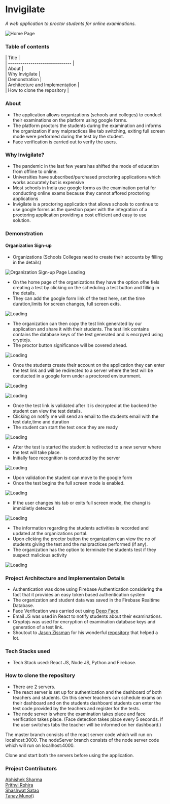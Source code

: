 # Invigilate
*A web application to proctor students for online examinations.*

![Home Page](https://github.com/prithvirohira8/prithvirohira8.github.io/blob/main/_posts/images/invigilate/home-page.png?raw=true "Home Page")

### Table of contents
| Title                           |\
| ------------------------------- |\
| About                           |\
| Why Invigilate                  |\
| Demonstration                   |\
| Architecture and Implementation |\
| How to clone the repository     |

### About
- The application allows organizations (schools and colleges) to conduct their examinations on the platform using google forms.
- The platform proctors the students during the examination and informs the organization if any malpractices like tab switching, exiting full screen mode were performed during the test by the student.
- Face verification is carried out to verify the users.

### Why Invigilate?
- The pandemic in the last few years has shifted the mode of education from offline to online.
- Universities have subscribed/purchased proctoring applications which works accurately but is expensive
- Most schools in India use google forms as the examination portal for conducting online exams because they cannot affored proctoring applications
- Invigilate is a proctoring application that allows schools to continue to use google forms as the question paper with the integration of a proctoring application providing a cost efficient and easy to use solution.

### Demonstration

#### Organization Sign-up
- Organizations (Schools Colleges need to create their accounts by filling in the details)

![Organization Sign-up Page Loading](https://github.com/prithvirohira8/prithvirohira8.github.io/blob/main/_posts/images/invigilate/organization-signup.png?raw=true "Organization Sign-up Page")

- On the home page of the organizations they have the option ofhe fiels creating a test by clicking on the scheduling a test button and filling in the details.
- They can add the google form link of the test here, set the time duration,limits for screen changes, full screen exits.

![Loading](https://github.com/prithvirohira8/prithvirohira8.github.io/blob/main/_posts/images/invigilate/test-reg1.png?raw=true "Scheduling a test")

- The organization can then copy the test link generated by our application and share it with their students. The test link contains contains the database keys of the test generated and is encrpyed using cryptojs.
- The proctor button significance will be covered ahead.

![Loading](https://github.com/prithvirohira8/prithvirohira8.github.io/blob/main/_posts/images/invigilate/test-reg2.png?raw=true "Test Details")

- Once the students create their account on the application they can enter the test link and will be redirected to a server where the test will be conducted in a google form under a proctored enviournment.

![Loading](https://github.com/prithvirohira8/prithvirohira8.github.io/blob/main/_posts/images/invigilate/student-signup.png?raw=true "Student Signup")

![Loading](https://github.com/prithvirohira8/prithvirohira8.github.io/blob/main/_posts/images/invigilate/student-portal.png?raw=true "Entering the test link")

- Once the test link is validated after it is decrypted at the backend the student can view the test details.
- Clicking on notify me will send an email to the students email with the test date,time and duration
- The student can start the test once they are ready

![Loading](https://github.com/prithvirohira8/prithvirohira8.github.io/blob/main/_posts/images/invigilate/test-details.png?raw=true "Entering the test link")

- After the test is started the student is redirected to a new server where the test will take place.
- Initially face recognition is conducted by the server

![Loading](https://github.com/prithvirohira8/prithvirohira8.github.io/blob/main/_posts/images/invigilate/test-site1.png?raw=true "Test portal home-page")

- Upon validation the student can move to the google form
- Once the test begins the full screen mode is enabled.

![Loading](https://github.com/prithvirohira8/prithvirohira8.github.io/blob/main/_posts/images/invigilate/testsite3.png?raw=true "Test")

- If the user changes his tab or exits full screen mode, the changi is immidietly detected

![Loading](https://github.com/prithvirohira8/prithvirohira8.github.io/blob/main/_posts/images/invigilate/testsite4.png?raw=true "Tab Change Detected")

- The information regarding the students activities is recorded and updated at the organizations portal.
- Upon clicking the proctor button the organization can view the no of students giving the test and the malpractices performed (if any).
- The organization has the option to terminate the students test if they suspect malicious activity

![Loading](https://github.com/prithvirohira8/prithvirohira8.github.io/blob/main/_posts/images/invigilate/proctor1.png?raw=true "Procotring results")

### Project Architecture and Implementaion Details
- Authentication was done using Firebase Authentication considering the fact that it provides an easy token based authentication system
- The organization and student data was saved in the Firebase Realtime Database.
- Face Verification was carried out using [Deep Face]("https://github.com/serengil/deepface").
- Email JS was used in React to notify students about their examinations.
- Cryptojs was used for encryption of examination database keys and generation of a test link.
- Shoutout to [Jason Zissman]("https://github.com/jasonzissman") for his wonderful [repository]("https://github.com/jasonzissman/TimeMe.js") that helped a lot.

### Tech Stacks used
- Tech Stack used: React JS, Node JS, Python and Firebase.

### How to clone the repository
- There are 2 servers. 
- The react server is set up for authentication and the dashboard of both teachers and students. On this server teachers can schedule exams on their dashboard and on the students dashboard students can enter the test code provided by the teachers and register for the tests.
- The node server is where the examination takes place and face verification takes place. (Face detection takes place every 5 seconds. If the user switches tabs the teacher will be informed on her dashboard.)

The master branch consists of the react server code which will run on localhost:3000.
The nodeServer branch consists of the node server code which will run on localhost:4000.

Clone and start both the servers before using the application.

### Project Contributors
[Abhishek Sharma](https://github.com/Abhi-tech-09)\
[Prithvi Rohira](https://github.com/prithvirohira8)\
[Shashwat Satao](https://github.com/prithvirohira8)\
[Tanay Munot](https://github.com/prithvirohira8)\
